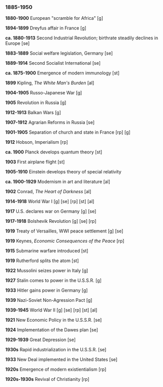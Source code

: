 ### 1885-1950

**1880-1900**		European "scramble for Africa" [g]

**1894-1899**		Dreyfus affair in France [g]

**ca. 1880-1913**	Second Industrial Revolution; birthrate steadily declines in Europe [se]

**1883-1889**		Social welfare legislation, Germany [se]

**1889-1914**		Second Socialist International [se]

**ca. 1875-1900**	Emergence of modern immunology [st]

**1899**			Kipling, *The White Man's Burden* [al]

**1904-1905**		Russo-Japanese War [g]

**1905**			Revolution in Russia [g]

**1912-1913**		Balkan Wars [g]

**1907-1912**		Agrarian Reforms in Russia [se]

**1901-1905**		Separation of church and state in France [rp] [g]

**1912**			Hobson, Imperialism [rp]

**ca. 1900**		Planck develops quantum theory [st]

**1903**			First airplane flight [st]

**1905-1910**		Einstein develops theory of special relativity

**ca. 1900-1929**	Modernism in art and literature [al]

**1902**			Conrad, *The Heart of Darkness* [al]

**1914-1918**		World War I [g] [se] [rp] [st] [al]

**1917**			U.S. declares war on Germany [g] [se]

**1917-1918**		Bolshevik Revolution [g] [se] [rp]

**1919**			Treaty of Versailles, WWI peace settlement [g] [se]

**1919**			Keynes, *Economic Consequences of the Peace* [rp]

**1915**			Submarine warfare introduced [st]

**1919**			Rutherford splits the atom [st]

**1922**			Mussolini seizes power in Italy [g]

**1927**			Stalin comes to power in the U.S.S.R. [g]

**1933**			Hitler gains power in Germany [g]

**1939**			Nazi-Soviet Non-Agression Pact [g] 

**1939-1945**		World War II [g] [se] [rp] [st] [al] 

**1921**			New Economic Policy in the U.S.S.R. [se] 

**1924**			Implementation of the Dawes plan [se]

**1929-1939**		Great Depression [se]

**1930s**			Rapid industrialization in the U.S.S.R. [se] 

**1933**			New Deal implemented in the United States [se] 

**1920s**			Emergence of modern existientialism [rp] 

**1920s-1930s**		Revival of Christianity [rp] 
